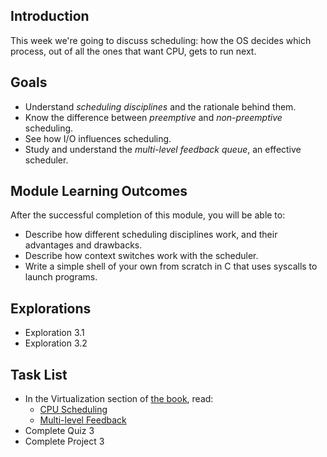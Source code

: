 ## Introduction

This week we're going to discuss scheduling: how the OS decides which
process, out of all the ones that want CPU, gets to run next.

## Goals

* Understand _scheduling disciplines_ and the rationale behind them.
* Know the difference between _preemptive_ and _non-preemptive_
  scheduling.
* See how I/O influences scheduling.
* Study and understand the _multi-level feedback queue_, an effective
  scheduler.
  
## Module Learning Outcomes
  
After the successful completion of this module, you will be able to:

* Describe how different scheduling disciplines work, and their
  advantages and drawbacks.
* Describe how context switches work with the scheduler.
* Write a simple shell of your own from scratch in C that uses syscalls
  to launch programs.
  
## Explorations

* Exploration 3.1
* Exploration 3.2

## Task List

* In the Virtualization section of [the book](https://pages.cs.wisc.edu/~remzi/OSTEP/), read:
  * [CPU Scheduling](https://pages.cs.wisc.edu/~remzi/OSTEP/cpu-sched.pdf)
  * [Multi-level
    Feedback](https://pages.cs.wisc.edu/~remzi/OSTEP/cpu-sched-mlfq.pdf)
* Complete Quiz 3
* Complete Project 3
